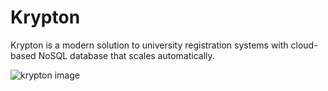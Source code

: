 # Krypton
Krypton is a modern solution to university registration systems with cloud-based NoSQL database that scales automatically.

![krypton image](https://live.staticflickr.com/65535/51783240564_7d4f51588a_m.jpg)
